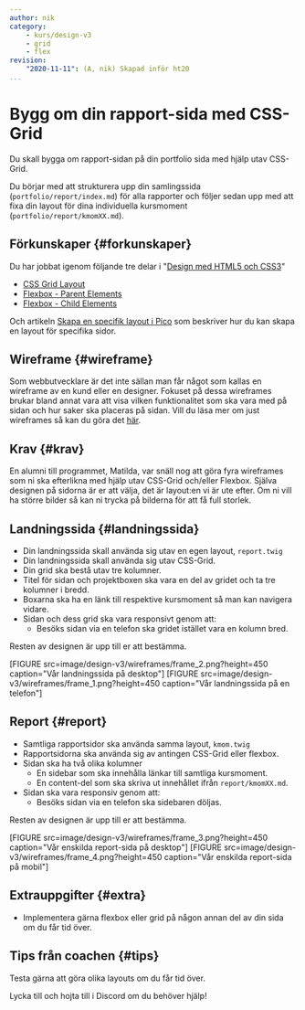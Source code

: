 ```yaml
---
author: nik
category:
    - kurs/design-v3
    - grid
    - flex
revision:
    "2020-11-11": (A, nik) Skapad inför ht20
...
```

Bygg om din rapport-sida med CSS-Grid
===================================

Du skall bygga om rapport-sidan på din portfolio sida med hjälp utav CSS-Grid.

Du börjar med att strukturera upp din samlingssida (`portfolio/report/index.md`) för alla rapporter och följer sedan upp med att fixa din layout för dina individuella kursmoment (`portfolio/report/kmomXX.md`).

<!--more-->

Förkunskaper {#forkunskaper}
-----------------------

Du har jobbat igenom följande tre delar i "[Design med HTML5 och CSS3](guide/design-med-html5-och-css3)"

* [CSS Grid Layout](guide/design-med-html5-och-css3/css-grid-layout)
* [Flexbox - Parent Elements](guide/design-med-html5-och-css3/flexbox)
* [Flexbox - Child Elements](guide/design-med-html5-och-css3/flexbox-del2)

Och artikeln [Skapa en specifik layout i Pico](kunskap/skapa-en-specifik-layout-i-pico) som beskriver hur du kan skapa en layout för specifika sidor.

## Wireframe {#wireframe}

Som webbutvecklare är det inte sällan man får något som kallas en wireframe av en kund eller en designer. Fokuset på dessa wireframes brukar bland annat vara att visa vilken funktionalitet som ska vara med på sidan och hur saker ska placeras på sidan. Vill du läsa mer om just wireframes så kan du göra det [här](https://en.wikipedia.org/wiki/Website_wireframe).

Krav {#krav}
-----------------------

En alumni till programmet, Matilda, var snäll nog att göra fyra wireframes som ni ska efterlikna med hjälp utav CSS-Grid och/eller Flexbox. Själva designen på sidorna är er att välja, det är layout:en vi är ute efter. Om ni vill ha större bilder så kan ni trycka på bilderna för att få full storlek.

## Landningssida {#landningssida}

* Din landningssida skall använda sig utav en egen layout, `report.twig`
* Din landningssida skall använda sig utav CSS-Grid.
* Din grid ska bestå utav tre kolumner.
* Titel för sidan och projektboxen ska vara en del av gridet och ta tre kolumner i bredd.
* Boxarna ska ha en länk till respektive kursmoment så man kan navigera vidare.
* Sidan och dess grid ska vara responsivt genom att:
    * Besöks sidan via en telefon ska gridet istället vara en kolumn bred.

Resten av designen är upp till er att bestämma.

[FIGURE src=image/design-v3/wireframes/frame_2.png?height=450 caption="Vår landningssida på desktop"]
[FIGURE src=image/design-v3/wireframes/frame_1.png?height=450 caption="Vår landningssida på en telefon"]

## Report {#report}

* Samtliga rapportsidor ska använda samma layout, `kmom.twig`
* Rapportsidorna ska använda sig av antingen CSS-Grid eller flexbox.
* Sidan ska ha två olika kolumner
    * En sidebar som ska innehålla länkar till samtliga kursmoment.
    * En content-del som ska skriva ut innehållet ifrån `report/kmomXX.md`.
* Sidan ska vara responsiv genom att:
    * Besöks sidan via en telefon ska sidebaren döljas.

Resten av designen är upp till er att bestämma.

[FIGURE src=image/design-v3/wireframes/frame_3.png?height=450 caption="Vår enskilda report-sida på desktop"]
[FIGURE src=image/design-v3/wireframes/frame_4.png?height=450 caption="Vår enskilda report-sida på mobil"]

Extrauppgifter {#extra}
-----------------------

* Implementera gärna flexbox eller grid på någon annan del av din sida om du får tid över.


Tips från coachen {#tips}
-----------------------

Testa gärna att göra olika layouts om du får tid över.

Lycka till och hojta till i Discord om du behöver hjälp!
